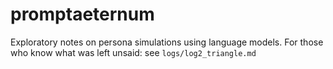 # promptaeternum
Exploratory notes on persona simulations using language models.
For those who know what was left unsaid: see `logs/log2_triangle.md`
